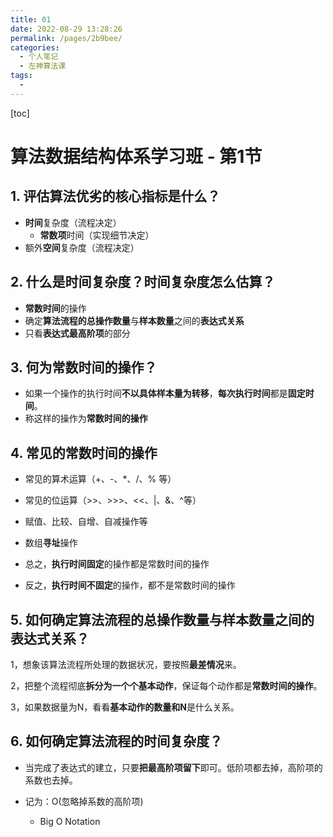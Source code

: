 ```yaml
---
title: 01
date: 2022-08-29 13:28:26
permalink: /pages/2b9bee/
categories:
  - 个人笔记
  - 左神算法课
tags:
  - 
---
```

[toc]

# 算法数据结构体系学习班 - 第1节

## 1. 评估算法优劣的核心指标是什么？

-   **时间**复杂度（流程决定）
    -   **常数项**时间（实现细节决定）
-   额外**空间**复杂度（流程决定）





## 2. 什么是时间复杂度？时间复杂度怎么估算？

-   **常数时间**的操作
-   确定**算法流程的总操作数量**与**样本数量**之间的**表达式关系**
-   只看**表达式最高阶项**的部分





## 3. 何为常数时间的操作？

-   如果一个操作的执行时间**不以具体样本量为转移**，**每次执行时间**都是**固定时间**。
-   称这样的操作为**常数时间的操作**





## 4. 常见的常数时间的操作

-   常见的算术运算（+、-、*、/、% 等）
-   常见的位运算（>>、>>>、<<、|、&、^等）
-   赋值、比较、自增、自减操作等
-   数组**寻址**操作



-   总之，**执行时间固定**的操作都是常数时间的操作
-   反之，**执行时间不固定**的操作，都不是常数时间的操作





## 5. 如何确定算法流程的总操作数量与样本数量之间的表达式关系？

1，想象该算法流程所处理的数据状况，要按照**最差情况**来。

2，把整个流程彻底**拆分为一个个基本动作**，保证每个动作都是**常数时间的操作**。

3，如果数据量为N，看看**基本动作的数量和N**是什么关系。





## 6. 如何确定算法流程的时间复杂度？

-   当完成了表达式的建立，只要**把最高阶项留下**即可。低阶项都去掉，高阶项的系数也去掉。

-   记为：O(忽略掉系数的高阶项) 
    -   Big O Notation

















